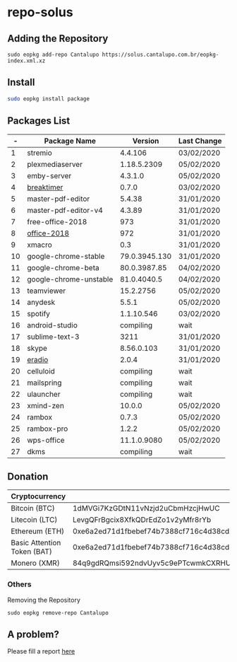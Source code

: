 # repo-solus

## Adding the Repository

`sudo eopkg add-repo Cantalupo https://solus.cantalupo.com.br/eopkg-index.xml.xz`
 

## Install

```bash
sudo eopkg install package
```

## Packages List

| - | Package Name | Version | Last Change |
| --- | --- | --- | --- |
| 1 | stremio | 4.4.106 | 03/02/2020 |
| 2 | plexmediaserver | 1.18.5.2309 | 05/02/2020 |
| 3 | emby-server | 4.3.1.0 | 05/02/2020 |
| 4 | [breaktimer](https://breaktimer.app/) | 0.7.0 | 03/02/2020 |
| 5 | master-pdf-editor | 5.4.38 | 31/01/2020 |
| 6 | master-pdf-editor-v4 | 4.3.89 | 31/01/2020 |
| 7 | free-office-2018 | 973 | 31/01/2020 |
| 8 | [office-2018](http://www.softmaker.com/go/officenxheise) | 972 | 31/01/2020 |
| 9 | xmacro | 0.3 | 31/01/2020 |
| 10 | google-chrome-stable | 79.0.3945.130 | 31/01/2020 |
| 11 | google-chrome-beta | 80.0.3987.85 | 04/02/2020 |
| 12 | google-chrome-unstable | 81.0.4040.5 | 04/02/2020 |
| 13 | teamviewer | 15.2.2756 | 05/02/2020 |
| 14 | anydesk | 5.5.1 | 05/02/2020 |
| 15 | spotify | 1.1.10.546 | 03/02/2020 |
| 16 | android-studio | compiling | wait |
| 17 | sublime-text-3 | 3211 | 31/01/2020 |
| 18 | skype | 8.56.0.103 | 31/01/2020 |
| 19 | [eradio](https://github.com/DreamDevel/eRadio) | 2.0.4 | 31/01/2020 |
| 20 | celluloid | compiling | wait |
| 21 | mailspring | compiling | wait |
| 22 | ulauncher | compiling | wait |
| 23 | xmind-zen | 10.0.0 | 05/02/2020 |
| 24 | rambox | 0.7.3 | 05/02/2020 |
| 25 | rambox-pro | 1.2.2 | 05/02/2020 |
| 26 | wps-office | 11.1.0.9080 | 05/02/2020 |
| 27 | dkms | compiling | wait |


## Donation

| Cryptocurrency | Address |
| --- | --- |
| Bitcoin (BTC) | 1dMVGi7KzGDtN11vNzjd2uCbmHzcjHwUC |
| Litecoin (LTC) | LevgQFrBgcix8XfkQDrEdZo1v2yMfr8rYb |
| Ethereum (ETH) | 0xe6a2ed71d1fbebef74b7388cf716c4d38cd432f7 |
| Basic Attention Token (BAT) | 0xe6a2ed71d1fbebef74b7388cf716c4d38cd432f7 |
| Monero (XMR) | 84q9gdRQmsi592ndvUyv5c9ePTcwmkCXRHURQ7F7wAeeBmjJ7c7B78zbRDeHsSbSmC7gXETPSMLkkdZKEEKDxbyV8svYxgq 

### Others

Removing the Repository

`sudo eopkg remove-repo Cantalupo`

## A problem?

Please fill a report [here](https://github.com/cantalupo555/repo-solus/issues/new)